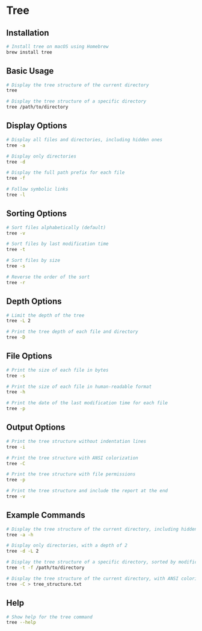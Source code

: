 
# Tree

## Installation

```bash
# Install tree on macOS using Homebrew
brew install tree
```

## Basic Usage

```bash
# Display the tree structure of the current directory
tree

# Display the tree structure of a specific directory
tree /path/to/directory
```

## Display Options

```bash
# Display all files and directories, including hidden ones
tree -a

# Display only directories
tree -d

# Display the full path prefix for each file
tree -f

# Follow symbolic links
tree -l
```

## Sorting Options

```bash
# Sort files alphabetically (default)
tree -v

# Sort files by last modification time
tree -t

# Sort files by size
tree -s

# Reverse the order of the sort
tree -r
```

## Depth Options

```bash
# Limit the depth of the tree
tree -L 2

# Print the tree depth of each file and directory
tree -D
```

## File Options

```bash
# Print the size of each file in bytes
tree -s

# Print the size of each file in human-readable format
tree -h

# Print the date of the last modification time for each file
tree -p
```

## Output Options

```bash
# Print the tree structure without indentation lines
tree -i

# Print the tree structure with ANSI colorization
tree -C

# Print the tree structure with file permissions
tree -p

# Print the tree structure and include the report at the end
tree -v
```

## Example Commands

```bash
# Display the tree structure of the current directory, including hidden files, with human-readable sizes
tree -a -h

# Display only directories, with a depth of 2
tree -d -L 2

# Display the tree structure of a specific directory, sorted by modification time, with full paths
tree -t -f /path/to/directory

# Display the tree structure of the current directory, with ANSI colorization, and save to a file
tree -C > tree_structure.txt
```

## Help

```bash
# Show help for the tree command
tree --help
```